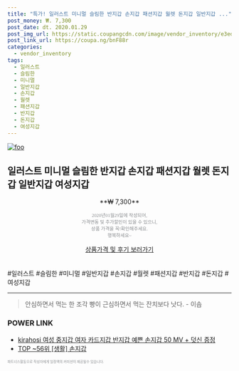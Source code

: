 ```yaml
--- 
title: "특가! 일러스트 미니멀 슬림한 반지갑 손지갑 패션지갑 월렛 돈지갑 일반지갑 ..." 
post_money: ₩. 7,300 
post_date: dt. 2020.01.29 
post_img_url: https://static.coupangcdn.com/image/vendor_inventory/e3ed/8b62ca2bb48df57cee9de8f86340e072264aad318ba2b8d816da89fe5079.jpg 
post_link_url: https://coupa.ng/bnF88r 
categories: 
  - vendor_inventory 
tags: 
  - 일러스트 
  - 슬림한 
  - 미니멀 
  - 일반지갑 
  - 손지갑 
  - 월렛 
  - 패션지갑 
  - 반지갑 
  - 돈지갑 
  - 여성지갑 
--- 
```

[![foo](https://static.coupangcdn.com/image/vendor_inventory/e3ed/8b62ca2bb48df57cee9de8f86340e072264aad318ba2b8d816da89fe5079.jpg)](https://coupa.ng/bnF88r) 

## 일러스트 미니멀 슬림한 반지갑 손지갑 패션지갑 월렛 돈지갑 일반지갑 여성지갑 
<p style="text-align: center;">**₩ 7,300**</p> 
<p style="text-align: center;"><span style="color: #898c8f; font-family: Georgia,Times,serif; font-size: 0.75em;">2020년01월29일에 작성되어, <br>가격변동 및 추가할인이 있을 수 있으니,<br> 상품 가격을 꼭!확인해주세요.<br>행복하세요~</span> 
</p>	 
<div markdown="0" style="text-align: center;"><a href="https://coupa.ng/bnF88r" class="btn btn--success">상품가격 및 후기 보러가기</a></div> 
<br><br> 
  #일러스트 #슬림한 #미니멀 #일반지갑 #손지갑 #월렛 #패션지갑 #반지갑 #돈지갑 #여성지갑 
<hr> 

> 안심하면서 먹는 한 조각 빵이 근심하면서 먹는 잔치보다 낫다. - 이솝 


### POWER LINK

* <a href="https://blog.naver.com/fasyy4321/221790254230" target="_blank">kirahosi 여성 중지갑 여자 카드지갑 반지갑 예쁜 손지갑 50 MV + 덧신 증정</a>
* <a href="https://blog.naver.com/an0733/221788313788" target="_blank"> TOP ~56위 [생활] 손지갑</a>

<span style="color: #898c8f; font-family: Georgia,Times,serif; font-size: 0.55em;">파트너스활동으로 작성자에게 일정액의 커미션이 제공될수 있습니다.</span> 
